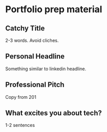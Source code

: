 # Portfolio prep material

## Catchy Title

2-3 words. Avoid cliches.

## Personal Headline

Something similar to linkedin headline.

## Professional Pitch

Copy from 201

## What excites you about tech?

1-2 sentences
